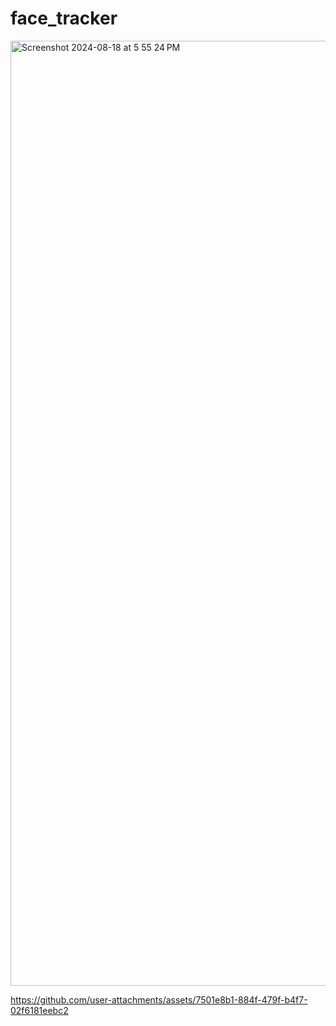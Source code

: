 # face_tracker

<img width="1512" alt="Screenshot 2024-08-18 at 5 55 24 PM" src="https://github.com/user-attachments/assets/8327c934-07db-4c56-a960-a7f1f7c6d61d">



https://github.com/user-attachments/assets/7501e8b1-884f-479f-b4f7-02f6181eebc2




